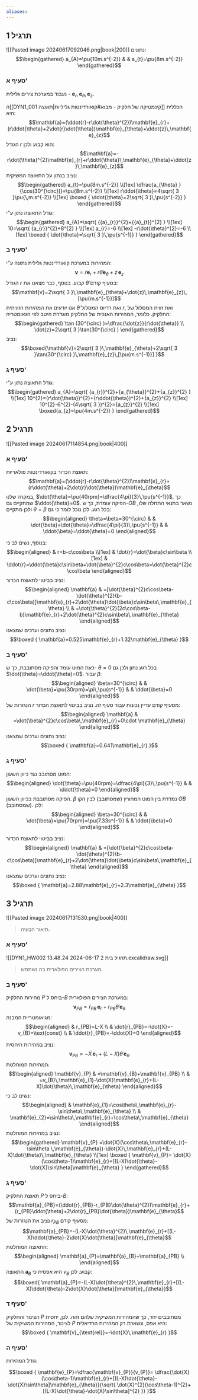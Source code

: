 ```yaml
---
aliases:
---
```



## תרגיל 1

![[Pasted image 20240617092046.png|book|200]]
נתונים:
$$\begin{gathered}
a_{A}=\pu{10m.s^{-2}} &  & a_{t}=\pu{8m.s^{-2}}
\end{gathered}$$
### סעיף א'
נעבוד במערכת צירים גלילית - $\mathbf{e}_{r},\,\mathbf{e}_{\theta},\,\mathbf{e}_{z}$. 

ה[[DYN1_001  קינמטיקה של חלקיק - מבוא#קואורדינטות גליליות|תאוצה]] הכללית היא:
$$\mathbf{a}=(\ddot{r}-r\dot{\theta}^{2})\mathbf{e}_{r}+(r\ddot{\theta}+2\dot{r}\dot{\theta})\mathbf{e}_{\theta}+\ddot{z}\,\mathbf{e}_{z}$$
הגודל $r$ הוא קבוע ולכן:
$$\mathbf{a}=-r\dot{\theta}^{2}\mathbf{e}_{r}+r\ddot{\theta}\,\mathbf{e}_{\theta}+\ddot{z}\,\mathbf{e}_{z}$$
נציב בנתון על התאוצה המשיקית:
$$\begin{gathered}
a_{t}=\pu{8m.s^{-2}} \\[1ex]
\dfrac{a_{\theta} }{\cos(30^{\circ})}=\pu{8m.s^{-2}} \\[1ex]
r\ddot{\theta}=4\sqrt{ 3 }\pu{\,m.s^{-2}} \\[1ex]
\boxed {
\ddot{\theta}=2\sqrt{ 3 }\,\pu{s^{-2}}
 }
\end{gathered}$$
גודל התאוצה נתון ע"י:
$$\begin{gathered}
a_{A}=\sqrt{ {{a}_{r}}^{2}+{{a}_{t}}^{2} } \\[1ex]
10=\sqrt{ {a_{r}}^{2}+8^{2} } \\[1ex]
a_{r}=-6 \\[1ex]
-r\dot{\theta}^{2}=-6 \\[1ex]
\boxed {
\dot{\theta}=\sqrt{ 3 }\,\pu{s^{-1}}
 }
\end{gathered}$$

### סעיף ב'
המהירות במערכת קואורדינטות גלילית נתונה ע"י:
$$\mathbf{v}=\dot{r}\mathbf{e}_{r}+r\dot{\theta}\mathbf{e}_{\theta}+\dot{z}\,\mathbf{e}_{z}$$
הגודל $r$ קבוע. בנוסף, כבר מצאנו את $\dot{\theta}$ בסעיף קודם:
$$\mathbf{v}=2\sqrt{ 3 }\,\mathbf{e}_{\theta}+\dot{z}\,\mathbf{e}_{z}\,[\pu{m.s^{-1}}]$$
אנו יודעים את המהירות הזוויתית $\dot{\theta}$ ואת רדיוס המסלול $r$, ואת זווית המסלול של החלקיק. כלומר, המהירות האנכית של החלקיק מוגדרת היטב לפי הגאומטריה:
$$\begin{gathered}
\tan (30^{\circ} )=\dfrac{\dot{z}}{r\dot{\theta}} \\
\dot{z}=2\sqrt{ 3 }\tan(30^{\circ} )
\end{gathered}$$
נציב:
$$\boxed{\mathbf{v}=2\sqrt{ 3 }\,\mathbf{e}_{\theta}+2\sqrt{ 3 }\tan(30^{\circ} )\,\mathbf{e}_{z}\,[\pu{m.s^{-1}}] }$$

### סעיף ג'
גודל התאוצה נתון ע"י:
$$\begin{gathered}
a_{A}=\sqrt{ {a_{r}}^{2}+{a_{\theta}}^{2}+{a_{z}}^{2} } \\[1ex]
10^{2}=(r\dot{\theta})^{2}+(r\ddot{\theta})^{2}+{a_{z}}^{2} \\[1ex]
10^{2}-6^{2}-(4\sqrt{ 3 })^{2}={a_{z}}^{2} \\[1ex]
\boxed{a_{z}=\pu{4m.s^{-2}} }
\end{gathered}$$

## תרגיל 2
![[Pasted image 20240617114854.png|book|400]]

### סעיף א'
תאוצת הכדור בקואורדינטות פולאריות:
$$\mathbf{a}=(\ddot{r}-r\dot{\theta}^{2})\mathbf{e}_{r}+(r\ddot{\theta}+2\dot{r}\dot{\theta})\mathbf{e}_{\theta}$$
במקרה שלנו, $\dot{\theta}=\pu{40rpm}=\dfrac{4\pi}{3}\,\pu{s^{-1}}$, כך שמתקיים גם $\ddot{\theta}=0$.
הפיקה עומדת, כך ש-$OB$ נשאר בתנאי התחלה שלו, ולכן מתקיים $\theta=\beta$ בכל רגע. לכן נוכל לומר כי גם:
$$\begin{aligned}
\theta=\beta=30^{\circ}  &  &  \dot{\beta}=\dot{\theta}=\dfrac{4\pi}{3}\,\pu{s^{-1}} &  & \ddot{\beta}=\ddot{\theta}=0
\end{aligned}$$

בנוסף, נשים לב כי:
$$\begin{aligned}
 & r=b-c\cos\beta \\[1ex]
 & \dot{r}=\dot{\beta}c\sin\beta \\[1ex]
 & \ddot{r}=\ddot{\beta}c\sin\beta+\dot{\beta}^{2}c\cos\beta=\dot{\beta}^{2}c\cos\beta
\end{aligned}$$
נציב בביטוי לתאוצת הכדור:
$$\begin{aligned}
\mathbf{a} & =[\dot{\beta}^{2}c\cos\beta-\dot{\theta}^{2}(b-c\cos\beta)]\mathbf{e}_{r}+2\dot{\theta}\dot{\beta}c\sin\beta\,\mathbf{e}_{\theta} \\
 & =\dot{\theta}^{2}(2c\cos\beta-b)\mathbf{e}_{r}+2\dot{\theta}^{2}c\sin\beta\,\mathbf{e}_{\theta}
\end{aligned}$$
נציב נתונים וערכים שמצאנו:
$$\boxed {
\mathbf{a}=0.525\mathbf{e}_{r}+1.32\mathbf{e}_{\theta}
 }$$

### סעיף ב'
כעת המוט עומד והפיקה מסתובבת, כך ש- $\theta=0$ בכל רגע נתון ולכן גם $\dot{\theta}=\ddot{\theta}=0$. עבור $\beta$:
$$\begin{aligned}
\beta=30^{\circ}  &  & \dot{\beta}=\pu{30rpm}=\pi\,\pu{s^{-1}} &  & \ddot{\beta}=0
\end{aligned}$$
הנגזרות של $r$ מסעיף קודם עדיין נכונות עבור סעיף זה. נציב בביטוי לתאוצת הכדור:
$$\begin{aligned}
\mathbf{a} & =\dot{\beta}^{2}c\cos\beta\,\mathbf{e}_{r}+0\cdot \mathbf{e}_{\theta}
\end{aligned}$$
נציב נתונים וערכים שמצאנו:
$$\boxed {
\mathbf{a}=0.641\mathbf{e}_{r}
 }$$

### סעיף ג'
המוט מסתובב נגד כיוון השעון:
$$\begin{aligned}
\dot{\theta}=\pu{40rpm}=\dfrac{4\pi}{3}\,\pu{s^{-1}} &  & \ddot{\theta}=0
\end{aligned}$$
הפיקה מסתובבת בכיוון השעון. $\beta$ נמדדת בין המוט המחורץ (שמסתובב) לבין הקו $OB$ (שמסתובב). לכן:
$$\begin{aligned}
\beta=30^{\circ}  &  & \dot{\beta}=\pu{70rpm}=\pu{7.33s^{-1}} &  & \ddot{\beta}=0
\end{aligned}$$

נציב בביטוי לתאוצת הכדור:
$$\begin{aligned}
\mathbf{a} & =[\dot{\beta}^{2}c\cos\beta-\dot{\theta}^{2}(b-c\cos\beta)]\mathbf{e}_{r}+2\dot{\theta}\dot{\beta}c\sin\beta\,\mathbf{e}_{\theta}
\end{aligned}$$
נציב נתונים וערכים שמצאנו:
$$\boxed {
\mathbf{a}=2.88\mathbf{e}_{r}+2.3\mathbf{e}_{\theta}
 }$$
 
## תרגיל 3
![[Pasted image 20240617131530.png|book|400]]
>תיאור הבעיה.

### סעיף א'
![[DYN1_HW002 תרגיל בית 2 2024-06-17 13.48.24.excalidraw.svg]]
>מערכת הצירים הפולארית בה נשתמש.

### סעיף ב'
מהירות החלקיק $P$ ביחס ל-$B$ במערכת הצירים הפולארית:
$$\mathbf{v}_{PB}=\dot{r}_{PB}\,\mathbf{e}_{r}+r_{PB}\dot{\theta}\,\mathbf{e}_{\theta}$$
מגיאומטריית המבנה:
$$\begin{aligned}
 & r_{PB}=L-X \\
  & \dot{r}_{PB}=-\dot{X}=-v_{B}=\text{const}  \\
 & \ddot{r}_{PB}=-\ddot{X}=0
\end{aligned}$$

נציב במהירות היחסית:
$$\mathbf{v}_{PB}=-\dot{X}\,\mathbf{e}_{r}+(L-X)\dot{\theta}\,\mathbf{e}_{\theta}$$
המהירות המוחלטת:
$$\begin{aligned}
\mathbf{v}_{P} & =\mathbf{v}_{B}+\mathbf{v}_{PB} \\
 & =v_{B}\,\mathbf{e}_{1}-\dot{X}\mathbf{e}_{r}+(L-X)\dot{\theta}\,\mathbf{e}_{\theta}
\end{aligned}$$
נשים לב כי:
$$\begin{aligned}
 & \mathbf{e}_{1}=\cos\theta\,\mathbf{e}_{r}-\sin\theta\,\mathbf{e}_{\theta} \\
 & \mathbf{e}_{2}=\sin\theta\,\mathbf{e}_{r}+\cos\theta\,\mathbf{e}_{\theta}
\end{aligned}$$
נציב במהירות המוחלטת:
$$\begin{gathered}
\mathbf{v}_{P} =\dot{X}(\cos\theta\,\mathbf{e}_{r}-\sin\theta \,\mathbf{e}_{\theta})-\dot{X}\,\mathbf{e}_{r}+(L-X)\dot{\theta}\,\mathbf{e}_{\theta} \\[1ex]
\boxed {
\mathbf{v}_{P}= \dot{X}(\cos\theta-1)\mathbf{e}_{r}+[(L-X)\dot{\theta}-\dot{X}\sin\theta]\mathbf{e}_{\theta}
 }
\end{gathered}$$

### סעיף ג'
תאוצת החלקיק $P$ ביחס ל-$B$:
$$\mathbf{a}_{PB}=(\ddot{r}_{PB}-r_{PB}\dot{\theta}^{2})\mathbf{e}_{r}+(r_{PB}\ddot{\theta}+2\dot{r}_{PB}\dot{\theta})\mathbf{e}_{\theta}$$
נציב את הנגזרות של $r_{PB}$ מסעיף קודם:
$$\mathbf{a}_{PB}=-(L-X)\dot{\theta}^{2}\,\mathbf{e}_{r}+[(L-X)\ddot{\theta}-2\dot{X}\dot{\theta}]\mathbf{e}_{\theta}$$
התאוצה המוחלטת:
$$\begin{aligned}
\mathbf{a}_{P}=\mathbf{a}_{B}+\mathbf{a}_{PB} \\
\end{aligned}$$
התאוצה $\mathbf{a}_{B}$ היא אפסית כי $v_{B}$ קבוע. לכן:
$$\boxed{ \mathbf{a}_{P}=-(L-X)\dot{\theta}^{2}\,\mathbf{e}_{r}+[(L-X)\ddot{\theta}-2\dot{X}\dot{\theta}]\mathbf{e}_{\theta}}$$

### סעיף ד'
הצינור והחלקיק $P$ מסתובבים יחד, כך שהמהירות המשיקית שלהם זהה. לכן, יחסית לצינור, המהירות המשיקית של $P$ היא אפס, ונשארת רק המהירות הרדיאלית:
$$\boxed {
\mathbf{v}_{\text{rel}}=-\dot{X}\,\mathbf{e}_{r}
 }$$

### סעיף ה'
גודל המהירות:

$$\boxed {
\mathbf{e}_{P}=\dfrac{\mathbf{v}_{P}}{v_{P}}= \dfrac{\dot{X}(\cos\theta-1)\mathbf{e}_{r}+[(L-X)\dot{\theta}-\dot{X}\sin\theta]\mathbf{e}_{\theta}}{\sqrt{ \dot{X}^{2}(\cos\theta-1)^{2}+[(L-X)\dot{\theta}-\dot{X}\sin\theta]^{2} }}
 }$$